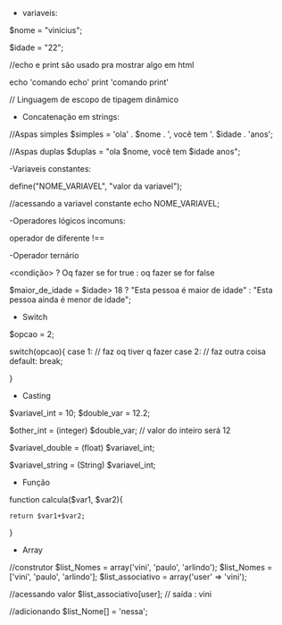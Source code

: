 - variaveis:

$nome = "vinicius";

$idade = "22";

//echo e print são usado pra mostrar algo em html

echo 'comando echo'
print 'comando print'

// Linguagem de escopo de tipagem dinâmico 

- Concatenação em strings:

//Aspas simples
$simples = 'ola' . $nome . ', você tem '. $idade . 'anos';

//Aspas duplas
$duplas = "ola $nome, você tem $idade anos";

-Variaveis constantes:

define("NOME_VARIAVEL", "valor da variavel");

//acessando a variavel constante
echo NOME_VARIAVEL;

-Operadores lógicos incomuns:

operador de diferente !==

-Operador ternário

<condição> ? Oq fazer se for true : oq fazer se for false

$maior_de_idade = $idade> 18 ? "Esta pessoa é maior de idade" : "Esta pessoa ainda é menor de idade";

- Switch

$opcao = 2;

switch(opcao){
	case 1:
		// faz oq tiver q fazer
	case 2:
		// faz outra coisa
	default:
		break;

}

- Casting

$variavel_int = 10;
$double_var = 12.2;

$other_int = (integer) $double_var;  // valor do inteiro será 12

$variavel_double = (float) $variavel_int;

$variavel_string = (String) $variavel_int;


- Função 

function calcula($var1, $var2){
	
	return $var1+$var2;
}
 
- Array

//construtor
$list_Nomes = array('vini', 'paulo', 'arlindo');
$list_Nomes = ['vini', 'paulo', 'arlindo'];
$list_associativo = array('user' => 'vini');

//acessando valor
$list_associativo[user];	// saída : vini



//adicionando
$list_Nome[] = 'nessa';


